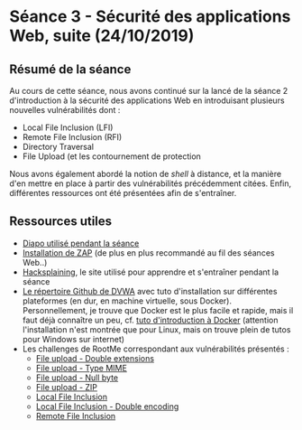 # Séance 3 - Sécurité des applications Web, suite (24/10/2019)

## Résumé de la séance

Au cours de cette séance, nous avons continué sur la lancé de la séance 2 d'introduction à la sécurité des applications Web en introduisant plusieurs nouvelles vulnérabilités dont :

- Local File Inclusion (LFI)
- Remote File Inclusion (RFI)
- Directory Traversal
- File Upload (et les contournement de protection

Nous avons également abordé la notion de *shell* à distance, et la manière d'en mettre en place à partir des vulnérabilités précédemment citées. Enfin, différentes ressources ont été présentées afin de s'entraîner.

## Ressources utiles

- [Diapo utilisé pendant la séance](https://docs.google.com/presentation/d/1cIjUMn6p4bEAceIDbxXR7wyppB5SKHCB9dGoYIz9WUE/edit?usp=sharing)
- [Installation de ZAP](../../resources/misc/installation-zap.md) (de plus en plus recommandé au fil des séances Web..)
- [Hacksplaining](https://www.hacksplaining.com/lessons), le site utilisé pour apprendre et s'entraîner pendant la séance
- [Le répertoire Github de DVWA](https://github.com/ethicalhack3r/DVWA)  avec tuto d'installation sur différentes plateformes (en dur, en machine virtuelle, sous Docker). Personnellement, je trouve que Docker est le plus facile et rapide, mais il faut déjà connaître un peu, cf. [tuto d'introduction à Docker](../../resources/misc/introduction-docker.md) (attention l'installation n'est montrée que pour Linux, mais on trouve plein de tutos pour Windows sur internet)
- Les challenges de RootMe correspondant aux vulnérabilités présentés :
  - [File upload - Double extensions](https://www.root-me.org/fr/Challenges/Web-Serveur/File-upload-double-extensions)
  - [File upload - Type MIME](https://www.root-me.org/fr/Challenges/Web-Serveur/File-upload-type-MIME)
  - [File upload - Null byte](https://www.root-me.org/fr/Challenges/Web-Serveur/File-upload-null-byte)
  - [File upload - ZIP](https://www.root-me.org/fr/Challenges/Web-Serveur/File-upload-ZIP)
  - [Local File Inclusion](https://www.root-me.org/fr/Challenges/Web-Serveur/Local-File-Inclusion)
  - [Local File Inclusion - Double encoding](https://www.root-me.org/fr/Challenges/Web-Serveur/Local-File-Inclusion-Double-encoding)
  - [Remote File Inclusion](https://www.root-me.org/fr/Challenges/Web-Serveur/Remote-File-Inclusion)



